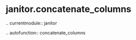 ﻿janitor.concatenate\_columns
============================

.. currentmodule:: janitor

.. autofunction:: concatenate_columns
